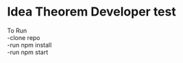 # Idea Theorem Developer test


To Run <br/>
-clone repo <br/>
-run npm install<br/>
-run npm start<br/>
